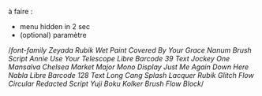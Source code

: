 à faire :

- menu hidden in 2 sec
- (optional) paramètre

/_font-family
Zeyada
Rubik Wet Paint
Covered By Your Grace
Nanum Brush Script
Annie Use Your Telescope
Libre Barcode 39 Text
Jockey One
Mansalva
Chelsea Market
Major Mono Display
Just Me Again Down Here
Nabla
Libre Barcode 128 Text
Long Cang
Splash
Lacquer
Rubik Glitch
Flow Circular
Redacted Script
Yuji Boku
Kolker Brush
Flow Block_/
